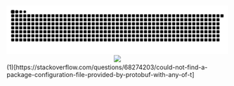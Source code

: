 <picture>
  <source media="(prefers-color-scheme: dark)" srcset="https://raw.githubusercontent.com/kkli08/kkli08/output/github-contribution-grid-snake-dark.svg">
  <source media="(prefers-color-scheme: light)" srcset="https://raw.githubusercontent.com/kkli08/kkli08/output/github-contribution-grid-snake.svg">
  <img alt="github contribution grid snake animation" src="https://raw.githubusercontent.com/kkli08/kkli08/output/github-contribution-grid-snake.svg">
</picture>


<div align="center">
    <img  src="https://github-readme-streak-stats.herokuapp.com/?user=kkli08&theme=cobalt" />
</div>
(1)[https://stackoverflow.com/questions/68274203/could-not-find-a-package-configuration-file-provided-by-protobuf-with-any-of-t]

